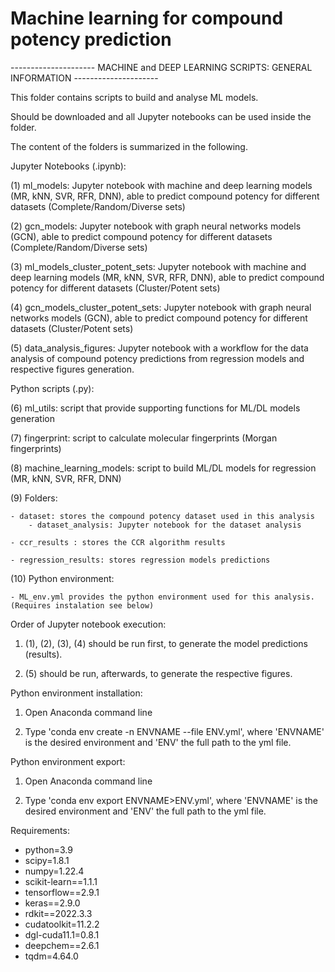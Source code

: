 # Machine learning for compound potency prediction

--------------------- MACHINE and DEEP LEARNING SCRIPTS: GENERAL INFORMATION  ---------------------

This folder contains scripts to build and analyse ML models. 

Should be downloaded and all Jupyter notebooks can be used inside the folder.

The content of the folders is summarized in the following.

Jupyter Notebooks (.ipynb):

(1) ml_models: Jupyter notebook with machine and deep learning models (MR, kNN, SVR, RFR, DNN), 
able to predict compound potency for different datasets (Complete/Random/Diverse sets)

(2) gcn_models: Jupyter notebook with graph neural networks models (GCN), able to predict 
compound potency for different datasets (Complete/Random/Diverse sets)

(3) ml_models_cluster_potent_sets: Jupyter notebook with machine and deep learning models 
(MR, kNN, SVR, RFR, DNN), able to predict compound potency for different datasets (Cluster/Potent sets)

(4) gcn_models_cluster_potent_sets: Jupyter notebook with graph neural networks models (GCN), 
able to predict compound potency for different datasets (Cluster/Potent sets)

(5) data_analysis_figures: Jupyter notebook with a workflow for the data analysis of compound potency 
predictions from regression models and respective figures generation.


Python scripts (.py):

(6) ml_utils: script that provide supporting functions for ML/DL models generation

(7) fingerprint: script to calculate molecular fingerprints (Morgan fingerprints)

(8) machine_learning_models: script to build ML/DL models for regression (MR, kNN, SVR, RFR, DNN)


(9) Folders:
	
	- dataset: stores the compound potency dataset used in this analysis
		- dataset_analysis: Jupyter notebook for the dataset analysis

	- ccr_results : stores the CCR algorithm results

	- regression_results: stores regression models predictions


(10) Python environment:

	- ML_env.yml provides the python environment used for this analysis. (Requires instalation see below)


Order of Jupyter notebook execution:

1. (1), (2), (3), (4) should be run first, to generate the model predictions (results).

2. (5) should be run, afterwards, to generate the respective figures. 



Python environment installation:

1. Open Anaconda command line

2. Type 'conda env create -n ENVNAME --file ENV.yml', where 'ENVNAME' is the desired environment and 'ENV' the full path to the yml file.


Python environment export:

1. Open Anaconda command line

2. Type 'conda env export ENVNAME>ENV.yml', where 'ENVNAME' is the desired environment and 'ENV' the full path to the yml file.


Requirements:

- python=3.9
- scipy=1.8.1
- numpy=1.22.4
- scikit-learn==1.1.1
- tensorflow==2.9.1
- keras==2.9.0
- rdkit==2022.3.3
- cudatoolkit=11.2.2
- dgl-cuda11.1=0.8.1
- deepchem==2.6.1
- tqdm=4.64.0

